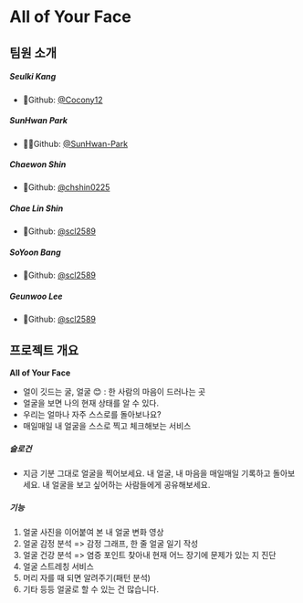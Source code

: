 # All of Your Face

## 팀원 소개

##### Seulki Kang

- 🍺Github: [@Cocony12](https://github.com/cocony12)

##### **SunHwan Park**

- 🧙‍♂️Github: [@SunHwan-Park](https://github.com/SunHwan-Park)

##### **Chaewon Shin**  

- 🌮Github: [@chshin0225](https://github.com/chshin0225)

##### **Chae Lin Shin**

- 🍒Github: [@scl2589](https://github.com/scl2589)

##### **SoYoon Bang**

- 🥨Github: [@scl2589](https://github.com/scl2589)

##### **Geunwoo Lee**

- 💪Github: [@scl2589](https://github.com/scl2589)



## 프로젝트 개요 

**All of Your Face**

- 얼이 깃드는 굴, 얼굴 😊 : 한 사람의 마음이 드러나는 곳
- 얼굴을 보면 나의 현재 상태를 알 수 있다.
- 우리는 얼마나 자주 스스로를 돌아보나요?
- 매일매일 내 얼굴을 스스로 찍고 체크해보는 서비스

##### 슬로건

- 지금 기분 그대로 얼굴을 찍어보세요.
  내 얼굴, 내 마음을 매일매일 기록하고 돌아보세요.
  내 얼굴을 보고 싶어하는 사람들에게 공유해보세요.

##### 기능

1. 얼굴 사진을 이어붙여 본 내 얼굴 변화 영상
2. 얼굴 감정 분석 => 감정 그래프, 한 줄 얼굴 일기 작성
3. 얼굴 건강 분석 => 염증 포인트 찾아내 현재 어느 장기에 문제가 있는 지 진단
4. 얼굴 스트레칭 서비스
5. 머리 자를 때 되면 알려주기(패턴 분석)
6. 기타 등등 얼굴로 할 수 있는 건 많습니다.